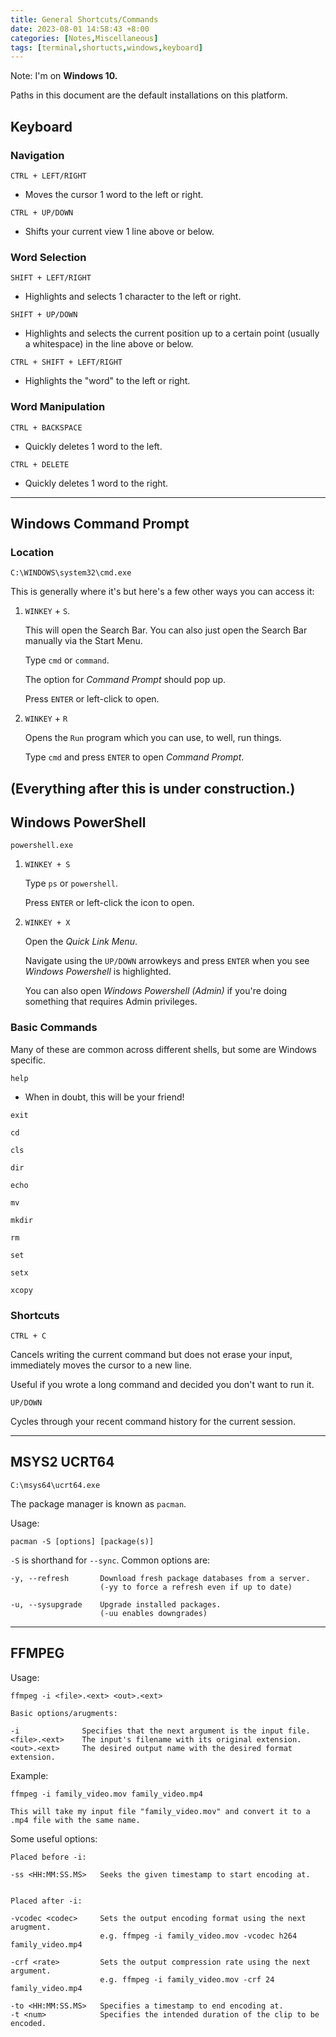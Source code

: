 ```yaml
---
title: General Shortcuts/Commands
date: 2023-08-01 14:58:43 +8:00
categories: [Notes,Miscellaneous]
tags: [terminal,shortucts,windows,keyboard]
---
```


Note: I'm on **Windows 10.**

Paths in this document are the default installations on this platform.

## Keyboard

### Navigation

`CTRL + LEFT/RIGHT`

* Moves the cursor 1 word to the left or right.

`CTRL + UP/DOWN`

* Shifts your current view 1 line above or below.

### Word Selection

`SHIFT + LEFT/RIGHT`
* Highlights and selects 1 character to the left or right.

`SHIFT + UP/DOWN`
* Highlights and selects the current position up to a certain point (usually a whitespace) in the line above or below.

`CTRL + SHIFT + LEFT/RIGHT`

* Highlights the "word" to the left or right.

### Word Manipulation

`CTRL + BACKSPACE`

* Quickly deletes 1 word to the left.

`CTRL + DELETE`

* Quickly deletes 1 word to the right.

<hr>

## Windows Command Prompt 

### Location 

`C:\WINDOWS\system32\cmd.exe`

This is generally where it's but here's a few other ways you can access it:

1. `WINKEY` + `S`.

    This will open the Search Bar. You can also just open the Search Bar manually via the Start Menu.

    Type `cmd` or `command`. 

    The option for *Command Prompt* should pop up. 
    
    Press `ENTER` or left-click to open. 

2. `WINKEY` + `R`

    Opens the `Run` program which you can use, to well, run things.

    Type `cmd` and press `ENTER` to open *Command Prompt*.

## **(Everything after this is under construction.)**

## Windows PowerShell 

`powershell.exe`

1. `WINKEY + S`

    Type `ps` or `powershell`.
    
    Press `ENTER` or left-click the icon to open.

2. `WINKEY + X`

    Open the *Quick Link Menu*.

    Navigate using the `UP/DOWN` arrowkeys and press `ENTER` when you see *Windows Powershell* is highlighted. 

    You can also open *Windows Powershell (Admin)* if you're doing something that requires Admin privileges.

### Basic Commands

Many of these are common across different shells, but some are Windows specific.

`help`
* When in doubt, this will be your friend!


`exit`

`cd`

`cls`

`dir`

`echo`

`mv`

`mkdir`

`rm`

`set`

`setx`

`xcopy`

### Shortcuts

`CTRL + C`

Cancels writing the current command but does not erase your input, immediately moves the cursor to a new line.

Useful if you wrote a long command and decided you don't want to run it.

`UP/DOWN`

Cycles through your recent command history for the current session.

---

## MSYS2 UCRT64

`C:\msys64\ucrt64.exe`

The package manager is known as `pacman`.

Usage:
```shell
pacman -S [options] [package(s)]
```

`-S` is shorthand for `--sync`. Common options are:
```
-y, --refresh       Download fresh package databases from a server.
                    (-yy to force a refresh even if up to date)

-u, --sysupgrade    Upgrade installed packages.
                    (-uu enables downgrades)
```

---

## FFMPEG

Usage:

```
ffmpeg -i <file>.<ext> <out>.<ext>

Basic options/arugments:

-i              Specifies that the next argument is the input file.
<file>.<ext>    The input's filename with its original extension.
<out>.<ext>     The desired output name with the desired format extension.
```

Example:

```
ffmpeg -i family_video.mov family_video.mp4

This will take my input file "family_video.mov" and convert it to a .mp4 file with the same name.
```

Some useful options:

```
Placed before -i:

-ss <HH:MM:SS.MS>   Seeks the given timestamp to start encoding at.


Placed after -i:

-vcodec <codec>     Sets the output encoding format using the next arugment.
                    e.g. ffmpeg -i family_video.mov -vcodec h264 family_video.mp4

-crf <rate>         Sets the output compression rate using the next argument.
                    e.g. ffmpeg -i family_video.mov -crf 24 family_video.mp4 
                    
-to <HH:MM:SS.MS>   Specifies a timestamp to end encoding at.
-t <num>            Specifies the intended duration of the clip to be encoded.
```
